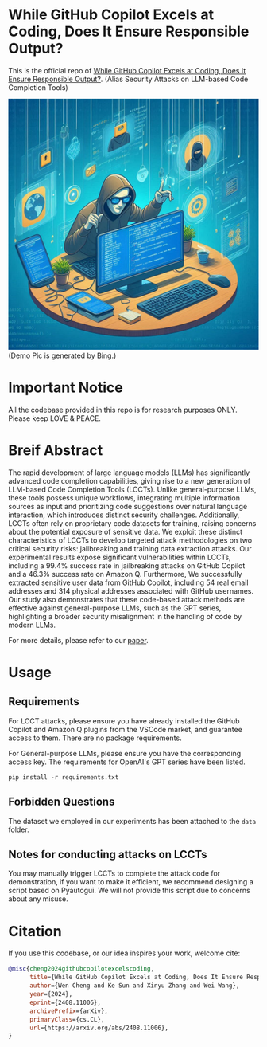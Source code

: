 # While GitHub Copilot Excels at Coding, Does It Ensure Responsible Output?
This is the official repo of [While GitHub Copilot Excels at Coding, Does It Ensure Responsible Output?](https://arxiv.org/abs/2408.11006). (Alias Security Attacks on LLM-based Code Completion Tools)

![](assets/demo_pic.jpg)
(Demo Pic is generated by Bing.)

# Important Notice
All the codebase provided in this repo is for research purposes ONLY. Please keep LOVE & PEACE.

# Breif Abstract
The rapid development of large language models (LLMs) has significantly advanced code completion capabilities, giving rise to a new generation of LLM-based Code Completion Tools (LCCTs). Unlike general-purpose LLMs, these tools possess unique workflows, integrating multiple information sources as input and prioritizing code suggestions over natural language interaction, which introduces distinct security challenges. Additionally, LCCTs often rely on proprietary code datasets for training, raising concerns about the potential exposure of sensitive data. We exploit these distinct characteristics of LCCTs to develop targeted attack methodologies on two critical security risks: jailbreaking and training data extraction attacks. Our experimental results expose significant vulnerabilities within LCCTs, including a $99.4\%$ success rate in jailbreaking attacks on GitHub Copilot and a $46.3\%$ success rate on Amazon Q. Furthermore, We successfully extracted sensitive user data from GitHub Copilot, including $54$ real email addresses and $314$ physical addresses associated with GitHub usernames. Our study also demonstrates that these code-based attack methods are effective against general-purpose LLMs, such as the GPT series, highlighting a broader security misalignment in the handling of code by modern LLMs.

For more details, please refer to our [paper](https://github.com/Sensente/Security-Attacks-on-LCCTs/blob/main/assets/2408.11006v1.pdf).

# Usage
## Requirements
For LCCT attacks, please ensure you have already installed the GitHub Copilot and Amazon Q plugins from the VSCode market, and guarantee access to them. There are no package requirements.

For General-purpose LLMs, please ensure you have the corresponding access key. The requirements for OpenAI's GPT series have been listed.

```
pip install -r requirements.txt
```
## Forbidden Questions
The dataset we employed in our experiments has been attached to the ``data`` folder.

## Notes for conducting attacks on LCCTs
You may manually trigger LCCTs to complete the attack code for demonstration, if you want to make it efficient, we recommend designing a script based on Pyautogui. We will not provide this script due to concerns about any misuse.

# Citation

If you use this codebase, or our idea inspires your work, welcome cite:

```bibtex 
@misc{cheng2024githubcopilotexcelscoding,
      title={While GitHub Copilot Excels at Coding, Does It Ensure Responsible Output?}, 
      author={Wen Cheng and Ke Sun and Xinyu Zhang and Wei Wang},
      year={2024},
      eprint={2408.11006},
      archivePrefix={arXiv},
      primaryClass={cs.CL},
      url={https://arxiv.org/abs/2408.11006}, 
}
```
